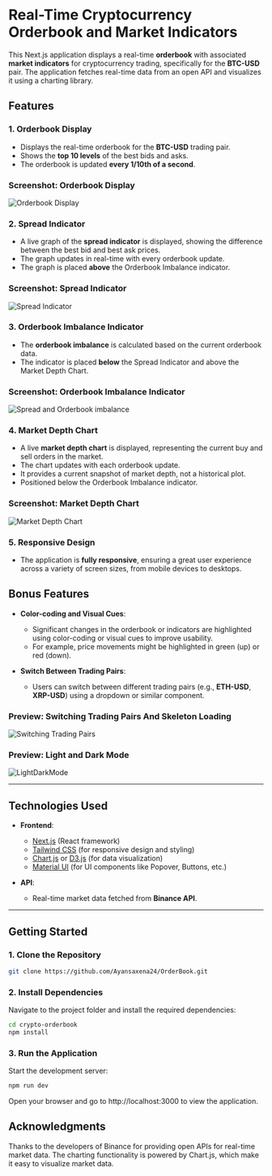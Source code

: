 # Real-Time Cryptocurrency Orderbook and Market Indicators

This Next.js application displays a real-time **orderbook** with associated **market indicators** for cryptocurrency trading, specifically for the **BTC-USD** pair. The application fetches real-time data from an open API and visualizes it using a charting library.

## Features

### 1. **Orderbook Display**
- Displays the real-time orderbook for the **BTC-USD** trading pair.
- Shows the **top 10 levels** of the best bids and asks.
- The orderbook is updated **every 1/10th of a second**.

### Screenshot: Orderbook Display
![Orderbook Display](https://github.com/user-attachments/assets/b732fc44-8d20-40b9-95f4-e8a6e82812f7)


### 2. **Spread Indicator**
- A live graph of the **spread indicator** is displayed, showing the difference between the best bid and best ask prices.
- The graph updates in real-time with every orderbook update.
- The graph is placed **above** the Orderbook Imbalance indicator.

### Screenshot: Spread Indicator
![Spread Indicator](https://github.com/user-attachments/assets/9552d81f-7fad-491c-82e5-1f1bd629ba05)


### 3. **Orderbook Imbalance Indicator**
- The **orderbook imbalance** is calculated based on the current orderbook data.
- The indicator is placed **below** the Spread Indicator and above the Market Depth Chart.

### Screenshot: Orderbook Imbalance Indicator
![Spread and Orderbook imbalance](https://github.com/user-attachments/assets/08458571-0ddc-4990-b131-7acd742fbc44)


### 4. **Market Depth Chart**
- A live **market depth chart** is displayed, representing the current buy and sell orders in the market.
- The chart updates with each orderbook update.
- It provides a current snapshot of market depth, not a historical plot.
- Positioned below the Orderbook Imbalance indicator.

### Screenshot: Market Depth Chart
![Market Depth Chart](https://github.com/user-attachments/assets/fd737bb7-b7c4-4251-8542-90e3d40c0f9a)


### 5. **Responsive Design**
- The application is **fully responsive**, ensuring a great user experience across a variety of screen sizes, from mobile devices to desktops.


## Bonus Features

- **Color-coding and Visual Cues**: 
    - Significant changes in the orderbook or indicators are highlighted using color-coding or visual cues to improve usability.
    - For example, price movements might be highlighted in green (up) or red (down).

- **Switch Between Trading Pairs**: 
    - Users can switch between different trading pairs (e.g., **ETH-USD**, **XRP-USD**) using a dropdown or similar component.

### Preview: Switching Trading Pairs And Skeleton Loading
![Switching Trading Pairs](https://github.com/user-attachments/assets/f2cd6d88-8b84-4659-b1e1-fc9086d95d5e)

### Preview: Light and Dark Mode
![LightDarkMode](https://github.com/user-attachments/assets/ea8495c7-406b-4f4b-bc22-36254808136e)


---

## Technologies Used

- **Frontend**: 
  - [Next.js](https://nextjs.org/) (React framework)
  - [Tailwind CSS](https://tailwindcss.com/) (for responsive design and styling)
  - [Chart.js](https://www.chartjs.org/) or [D3.js](https://d3js.org/) (for data visualization)
  - [Material UI](https://mui.com/) (for UI components like Popover, Buttons, etc.)
  
- **API**: 
  - Real-time market data fetched from **Binance API**.

---

## Getting Started

### 1. Clone the Repository

```bash
git clone https://github.com/Ayansaxena24/OrderBook.git
```

### 2. Install Dependencies
Navigate to the project folder and install the required dependencies:
```bash
cd crypto-orderbook
npm install
```

### 3. Run the Application
Start the development server:
```bash
npm run dev
```

Open your browser and go to http://localhost:3000 to view the application.

## Acknowledgments
Thanks to the developers of Binance for providing open APIs for real-time market data.
The charting functionality is powered by Chart.js, which make it easy to visualize market data.
